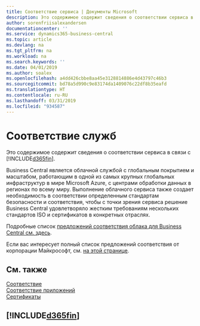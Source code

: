 ```yaml
---
title: Соответствие сервиса | Документы Microsoft
description: Это содержимое содержит сведения о соответствии сервиса в связи с Business Central.
author: sorenfriisalexandersen
documentationcenter: ''
ms.service: dynamics365-business-central
ms.topic: article
ms.devlang: na
ms.tgt_pltfrm: na
ms.workload: na
ms.search.keywords: ''
ms.date: 04/01/2019
ms.author: soalex
ms.openlocfilehash: a4dd426cbbe8aa45e3128814886e4d43797c46b3
ms.sourcegitcommit: bd78a5d990c9e83174da1409076c22df8b35eafd
ms.translationtype: HT
ms.contentlocale: ru-RU
ms.lasthandoff: 03/31/2019
ms.locfileid: "934587"
---
```

# <a name="service-compliance"></a>Соответствие служб
Это содержимое содержит сведения о соответствии сервиса в связи с [!INCLUDE[d365fin](../includes/d365fin_md.md)].  

Business Central является облачной службой с глобальным покрытием и масштабом, работающим в одной из самых крупных глобальных инфраструктур в мире Microsoft Azure, с центрами обработки данных в регионах по всему миру. Выполнение облачного сервиса также создает необходимость в соответствии определенным стандартам безопасности и соответствия, чтобы с точки зрения сервиса решение Business Central удовлетворяло жестким требованиям нескольких стандартов ISO и сертификатов в конкретных отраслях.

Подробные список [предложений соответствия облака для Business Central см. здесь](https://aka.ms/d365-compliance-list).

Если вас интересует полный список предложений соответствия от корпорации Майкрософт, см. [на этой странице](https://www.microsoft.com/en-us/trustcenter/compliance/complianceofferings).

## <a name="see-also"></a>См. также  
[Соответствие](compliance-overview.md)  
[Соответствие приложений](compliance-application-compliance.md)  
[Сертификаты](compliance-certifications.md)  

 ## [!INCLUDE[d365fin](../includes/free_trial_md.md)]  
 
